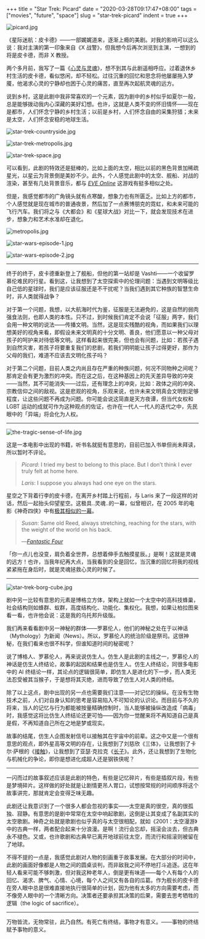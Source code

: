 +++
title = "Star Trek: Picard"
date = "2020-03-28T09:17:47+08:00"
tags = ["movies", "future", "space"]
slug = "star-trek-picard"
indent = true
+++

![picard.jpg](/images/picard.jpg)

《星际迷航：皮卡德》——一部娓娓道来，逐渐上瘾的美剧。对我的影响可以这么说：我对主演的第一印象来自《X 战警》，但我想今后再次浏览到主演，一想到的将是皮卡德，而非 X 教授。

两个多月前，我写了一篇《[心灵与灵魂](/life/heart-and-spirit/)》，想不到其与此剧遥相呼应。过着退休乡村生活的皮卡德，看似悠闲，却不轻松。过往沉重的回忆和思念将他屡屡拖入梦魇，他渴求心灵的宁静却也困于心灵的痛苦，直至再次起航灵魂的远方。

说到乡村，这是此剧中我非常喜欢的一个元素，因为剧中的乡村似乎如夏尔一般，总是能够拨动我内心深藏的美好幻想。也许，这就是人类不变的怀旧情怀——现在是都市，人们怀念宁静的乡村生活；以前是乡村，人们怀念自由的采集狩猎；未来是太空，人们怀念安稳的地球生活。

![star-trek-countryside.jpg](/images/star-trek-countryside.jpg "乡村")

![star-trek-metropolis.jpg](/images/star-trek-metropolis.jpg "都市")

![star-trek-space.jpg](/images/star-trek-space.jpg "太空")

可以看到，此剧的特效还是挺棒的，比如上面的太空，相比以前的黑色背景加稀疏星光，以星云为背景倒是美妙不少。此外，个人感觉此剧中的太空、舰船、对战的渲染，甚至有几处背景音乐，都与 [*EVE Online*](https://www.eveonline.com/) 这游戏有挺多相似之处。

但是，我感觉都市的广角镜头就有点寒酸，想象力也有所匮乏。比如上方的都市，个人感觉就是现在城市的普通夜景，然后加了一点赛博朋克的霓虹，和未来可能的飞行汽车。我们将之与《大都会》和《星球大战》对比一下，就会发现技术在进步，想象力和艺术水准却在退化。

![metropolis.jpg](/images/metropolis.jpg "1927 年的《大都会》")

![star-wars-episode-1.jpg](/images/star-wars-episode-1.jpg "1999 年的《星球大战 1》")

![star-wars-episode-2.jpg](/images/star-wars-episode-2.jpg "2002 年的《星球大战 2》")

---

终于的终于，皮卡德重新登上了舰船，但他的第一站却是 Vashti——一个收留罗慕伦难民的行星。看到这，让我想到了太空探索中的伦理问题：当遇到文明等级比自己低的星球时，我们是应该征服还是不干扰呢？当我们遇到其它种族的智慧生命时，非人类就得战争？

对于第一个问题，我想，以大航海时代为鉴，征服是无法避免的，这是自然的弱肉强食法则，也即人类的本性。只不过，到时候我们肯定不会说「征服」两字，我们会用一种文明的说法——传播文明。当然，这是现实残酷的视角，而如果我们以理想美好的视角来看，即假设未来文明真的十分文明、善良，他们愿意以一种父母对孩子的呵护来对待低等文明。这样看起来很完美，但也会有问题，比如：若孩子遇到自然灾害，若孩子将要重复我们的悲剧，若我们明明能让孩子过得更好，那作为父母的我们，难道不应该去文明化孩子吗？

对于第二个问题，目前人类之内尚且存在严重的种族问题，何况不同物种之间呢？那肯定会有更为激烈的冲突。而在这之后，在这种基因上的先天差异导致的冲突——当然，其不可能消失——过后，还有理念上的冲突，比如：政体之间的冲突、宗教信仰之间的敌视。这是悲观的视角，乐观来说，也许未来文明真会文明到足够程度，让这些问题不再成为问题。你可能会说这简直是天方夜谭，但当代女权和 LGBT 运动的成就可作为这种观点的佐证，也许在一代人一代人的迭代之中，先民眼中的「异端」将会化为人权。

---

![the-tragic-sense-of-life.jpg](/images/the-tragic-sense-of-life.jpg "《生命的悲剧意识》")

这是一本电影中出现的书籍，听书名就挺有意思的，目前已加入书单但尚未拜读，所以暂时不评论。

> *Picard*: I tried my best to belong to this place. But I don’t think I ever truly felt at home here.
>
> *Laris*: I suppose you always had one eye on the stars.

星空之下背着行李的皮卡德，在离开乡村踏上行程前，与 Laris 来了一段这样的对话，然后一起抬头仰望星空。这极具..灵魂..的一幕，似曾相识，在 2005 年的电影《神奇四侠》中有[极其相似的一幕](https://t.me/yixiuer/235)。

> *Susan*: Same old Reed, always stretching, reaching for the stars, with the weight of the world on his back.
>
> —[*Fantastic Four*](https://en.wikipedia.org/wiki/Fantastic_Four_(2005_film))

「你一点儿也没变，肩负着全世界，总想着伸手去触摸星辰。」是啊！这就是灵魂的远方！也许，当我年纪再大点，当我看到的全是回忆，当沉重的回忆将我的视线紧紧拖在身后时，就是灵魂拯救心灵的时候了。

---

![star-trek-borg-cube.jpg](/images/star-trek-borg-cube.jpg "WE ARE BORG")

剧中另一比较有意思的元素是博格立方体，架构上就如一个太空中的高科技蜂巢，社会结构则如蜂群、蚁群，高度结构化、功能化、集权化。我想，如果让柏拉图来看一看，也许他会说：这是我的乌托邦升级版。

我们再来看看剧中另一神秘的群体——罗慕伦人，他们的神秘之处在于以神话（Mythology）为新闻（News）。所以，罗慕伦人的统治阶级是祭司。这很神秘，在我们看来也很不科学，但谁知道时间的秘密呢？

说了博格人、罗慕伦人，再来说说仿生人。仿生人是此剧的主线之一，罗慕伦人的神话是仿生人终结论，故事的起因和结果也是仿生人。仿生人终结论，同很多电影中的 AI 终结论一样，其论点的逻辑很简单，即仿生人是进化的下一步，而人类无法忍受被其当猴子，于是想将其灭绝，进而导致了仿生人对人类的终结。

除了以上这点，剧中出现的另一点也需要我们注意——对记忆的操纵。在没有生物技术之前，人们对自身认知的思考是容易陷入不可知论的认识论。而目前与不久的将来，当人的记忆与行为都能被按量精确控制时，当人能够被操纵改造成「病毒」时，我感觉这将比仿生人终结论还更可怕——因为你一觉醒来将不再知道自己是真是假，不再知道自己所在之地是梦或现实。

故事的结尾，仿生人企图发射信号以接触其在宇宙中的前辈。这之中又是一个很有意思的观点，即外星高等文明的存在，让我想到了刘慈欣《三体》，让我想到了卡尔·萨根的《[接触](/life/ad-astra/)》，让我想到了亚瑟·克拉克《[长子](https://yixiuer.me/excerpts/arthur-clarke-the-firstborn/)》。此外，还让我想到了生物化与机械化的争论，即你是想进化成超人还是钢铁侠呢？

---

一闪而过的故事叙述应该是此剧的特色，有些是记忆碎片，有些是插叙片段，有些是梦境碎片。这样做的好处就是让剧情更吊人胃口，试想按常规的时间顺序将这个故事讲完，那就肯定会变得乏味无趣。

此剧还让我意识到了一个很多人都会忽视的事实——太空是真的很空，真的很孤独、寂静。有意思的是剧中常常在太空中响起歌剧，这倒是让其变成了名副其实的太空歌剧。神奇之处就是歌剧也似乎真的与太空很相配，就如《2001：太空漫游》中的古典一样，两者配合起来十分浪漫。是啊！流行会忘却，摇滚会淡去，但古典永不褪色。又或，也许歌剧和古典早已离开地球前往太空，而流行和摇滚则被留在了地球。

不得不提的一点是，我感觉此剧对人物的刻画重于故事发展。在大部分的时间中，此剧的画面好像都是人物之间的圆桌谈判，而非敌我之间不停地打斗追逐。这在年轻人看来可能不够刺激，但对我这种老年人，倒是更有味道——每个人有每个人的回忆、渴求、脾气、心情、心境，每个人之间又有各自的瓜葛。作为舰长的皮卡德在旁人眼中总是很难直接地执行很简单的计划，因为他有太多的方向需要考虑，而不像旁人眼中的一个清晰方向。决策者还要承担其决策的后果，需要去思考牺牲的逻辑（the logic of sacrifice）。

---

万物皆流，无物常驻，此乃自然。有死亡有终结，事物才有意义。——事物的终结赋予事物的意义。
